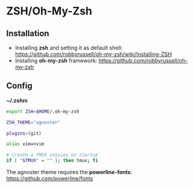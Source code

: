 # ZSH/Oh-My-Zsh

## Installation

* Installing **zsh** and setting it as default shell: https://github.com/robbyrussell/oh-my-zsh/wiki/Installing-ZSH
* Installing **oh-my-zsh** framework: https://github.com/robbyrussell/oh-my-zsh

## Config

**~/.zshrc**

```bash
export ZSH=$HOME/.oh-my-zsh

ZSH_THEME="agnoster"

plugins=(git)

alias vim=nvim

# Create a TMUX session on startup
if [ "$TMUX" = "" ]; then tmux; fi
```

The agnoster theme requires the **powerline-fonts**: https://github.com/powerline/fonts
